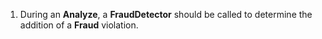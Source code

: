 ﻿1. During an **Analyze**, a **FraudDetector** should be called to determine the addition of a **Fraud** violation.
​
